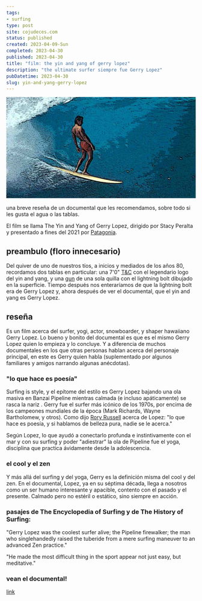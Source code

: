 ```yaml
---
tags:
- surfing
type: post
site: cojudeces.com
status: published
created: 2023-04-09-Sun
completed: 2023-04-30
published: 2023-04-30
title: "film: the yin and yang of gerry lopez"
description: "the ultimate surfer siempre fue Gerry Lopez"
pubDatetime: 2023-04-30
slug: yin-and-yang-gerry-lopez
---
```

![](../../assets/images/2023/2023-04-gerry-lopez-posterized.jpg)

una breve reseña de un documental que les recomendamos, sobre todo si les gusta el agua o las tablas.

El film se llama The Yin and Yang of Gerry Lopez, dirigido por Stacy Peralta y presentado a fines del 2021 por [Patagonia](https://www.patagonia.com/stories/the-yin-yang-of-gerry-lopez/video-121485.html).

## preambulo (floro innecesario)
Del quiver de uno de nuestros tíos, a inicios y mediados de los años 80, recordamos dos tablas en particular: una 7'0" [T&C](https://tcsurf.com/) con el legendario logo del yin and yang, y una [gun](https://basesurfcamp.com/tipos-de-tablas-de-surf/#gun) de una sola quilla con el lightning bolt dibujado en la superficie. 
Tiempo después nos enteraríamos de que la lightning bolt era de Gerry Lopez y, ahora después de ver el documental, que el yin and yang es Gerry Lopez.

## reseña
Es un film acerca del surfer, yogi, actor, snowboarder, y shaper hawaiiano Gerry Lopez. Lo bueno y bonito del documental es que es el mismo Gerry Lopez quien lo empieza y lo concluye. Y a diferencia de muchos documentales en los que otras personas hablan acerca del personaje principal, en este es Gerry quien habla (suplementado por algunos familiares y amigos narrando algunas anécdotas).

### "lo que hace es poesía"
Surfing is style, y el epítome del estilo es Gerry Lopez bajando una ola masiva en Banzai Pipeline mientras calmada (e incluso apáticamente) se rasca la nariz . Gerry fue el surfer más icónico de los 1970s, por encima de los campeones mundiales de la época (Mark Richards, Wayne Bartholomew, y otros). Como dijo [Rory Russell](https://eos.surf/entries/russell-rory/) acerca de Lopez: "lo que hace es poesía, y si hablamos de belleza pura, nadie se le acerca."

Según Lopez, lo que ayudó a conectarlo profunda e instintivamente con el mar y con su surfing y poder "adiestrar" la ola de Pipeline fue el yoga, disciplina que practica ávidamente desde la adolescencia. 

### el cool y el zen
Y más allá del surfing y del yoga, Gerry es la definición misma del cool y del zen. En el documental, Lopez, ya en su séptima década, llega a nosotros como un ser humano interesante y apacible, contento con el pasado y el presente. Calmado pero no estéril o estático, sino siempre en acción.

### pasajes de The Encyclopedia of Surfing y de The History of Surfing:

"Gerry Lopez was the coolest surfer alive; the Pipeline firewalker; the man who singlehandedly raised the tuberide from a mere surfing maneuver to an advanced Zen practice."

"He made the most difficult thing in the sport appear not just easy, but meditative."

### vean el documental!
[link](https://www.patagonia.com/stories/the-yin-yang-of-gerry-lopez/video-121485.html)
